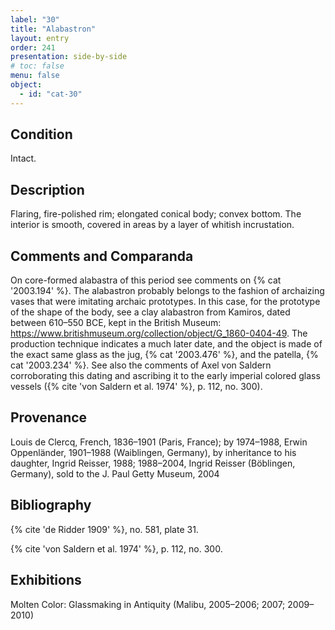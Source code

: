 ```yaml
---
label: "30"
title: "Alabastron"
layout: entry
order: 241
presentation: side-by-side
# toc: false
menu: false
object:
  - id: "cat-30"
---
```


## Condition

Intact.

## Description

Flaring, fire-polished rim; elongated conical body; convex bottom. The interior is smooth, covered in areas by a layer of whitish incrustation.

## Comments and Comparanda

On core-formed alabastra of this period see comments on {% cat '2003.194' %}. The alabastron probably belongs to the fashion of archaizing vases that were imitating archaic prototypes. In this case, for the prototype of the shape of the body, see a clay alabastron from Kamiros, dated between 610–550 BCE, kept in the British Museum: <https://www.britishmuseum.org/collection/object/G_1860-0404-49>. The production technique indicates a much later date, and the object is made of the exact same glass as the jug, {% cat '2003.476' %}, and the patella, {% cat '2003.234' %}. See also the comments of Axel von Saldern corroborating this dating and ascribing it to the early imperial colored glass vessels ({% cite 'von Saldern et al. 1974' %}, p. 112, no. 300).

## Provenance

Louis de Clercq, French, 1836–1901 (Paris, France); by 1974–1988, Erwin Oppenländer, 1901–1988 (Waiblingen, Germany), by inheritance to his daughter, Ingrid Reisser, 1988; 1988–2004, Ingrid Reisser (Böblingen, Germany), sold to the J. Paul Getty Museum, 2004

## Bibliography

{% cite 'de Ridder 1909' %}, no. 581, plate 31.

{% cite 'von Saldern et al. 1974' %}, p. 112, no. 300.

## Exhibitions

Molten Color: Glassmaking in Antiquity (Malibu, 2005–2006; 2007; 2009–2010)